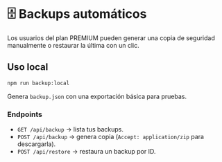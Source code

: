 # 🗄️ Backups automáticos

Los usuarios del plan PREMIUM pueden generar una copia de seguridad manualmente o restaurar la última con un clic.

## Uso local

```bash
npm run backup:local
```

Genera `backup.json` con una exportación básica para pruebas.

### Endpoints

- `GET /api/backup` → lista tus backups.
- `POST /api/backup` → genera copia (`Accept: application/zip` para descargarla).
- `POST /api/restore` → restaura un backup por ID.
